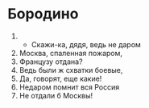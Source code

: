 # Бородино

1. - Скажи-ка, дядя, ведь не даром
2. Москва, спаленная пожаром,
3. Французу отдана?
4. Ведь были ж схватки боевые,
5. Да, говорят, еще какие!
6. Недаром помнит вся Россия
7. Не отдали б Москвы!